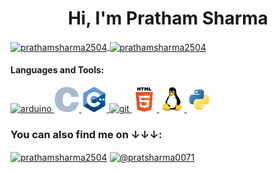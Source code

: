 <h1 align="center">Hi, I'm Pratham Sharma</h1>

<a href="https://github.com/anuraghazra/github-readme-stats">
  <img align="center" src="https://github-readme-stats.vercel.app/api?username=prathamsharma2504&hide=stars&show_icons=true&locale=en" height="155" alt="prathamsharma2504" />
</a>

<a href="https://github.com/anuraghazra/github-readme-stats">
  <img align="center" src="https://github-readme-stats.vercel.app/api/top-langs/?username=prathamsharma2504" height="155" alt="prathamsharma2504" />
</a>

<h4 align="left">Languages and Tools:</h4>
<p align="left"> <a href="https://www.arduino.cc/" target="_blank"> <img src="https://cdn.worldvectorlogo.com/logos/arduino-1.svg" alt="arduino" width="40" height="40"/> </a> <a href="https://www.cprogramming.com/" target="_blank"> <img src="https://raw.githubusercontent.com/devicons/devicon/master/icons/c/c-original.svg" alt="c" width="40" height="40"/> </a> <a href="https://www.w3schools.com/cpp/" target="_blank"> <img src="https://raw.githubusercontent.com/devicons/devicon/master/icons/cplusplus/cplusplus-original.svg" alt="cplusplus" width="40" height="40"/> </a> <a href="https://git-scm.com/" target="_blank"> <img src="https://www.vectorlogo.zone/logos/git-scm/git-scm-icon.svg" alt="git" width="40" height="40"/> </a> <a href="https://www.w3.org/html/" target="_blank"> <img src="https://raw.githubusercontent.com/devicons/devicon/master/icons/html5/html5-original-wordmark.svg" alt="html5" width="40" height="40"/> </a> <a href="https://www.linux.org/" target="_blank"> <img src="https://raw.githubusercontent.com/devicons/devicon/master/icons/linux/linux-original.svg" alt="linux" width="40" height="40"/> </a> <a href="https://www.python.org" target="_blank"> <img src="https://raw.githubusercontent.com/devicons/devicon/master/icons/python/python-original.svg" alt="python" width="40" height="40"/> </a> </p>

<h3 align="left">You can also find me on ↓↓↓:</h3>
<p align="left">
<a href="https://linkedin.com/in/prathamsharma2504" target="blank"><img align="center" src="https://cdn.jsdelivr.net/npm/simple-icons@3.0.1/icons/linkedin.svg" alt="prathamsharma2504" height="30" width="40" /></a>
<a href="https://medium.com/@pratsharma0071" target="blank"><img align="center" src="https://cdn.jsdelivr.net/npm/simple-icons@3.0.1/icons/medium.svg" alt="@pratsharma0071" height="30" width="40" /></a>
</p>
